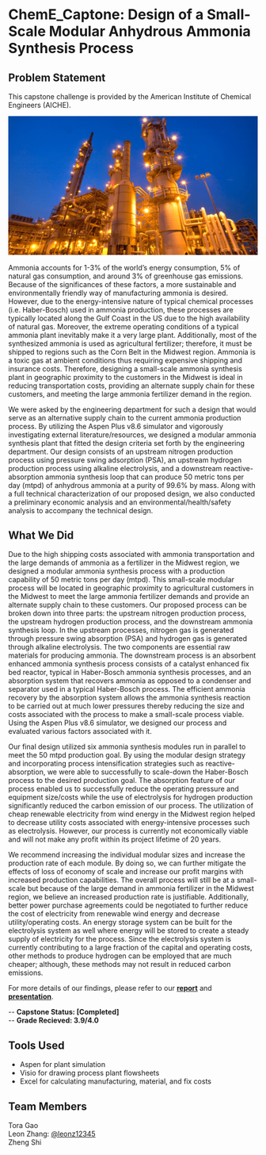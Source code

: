 # ChemE_Captone: Design of a Small-Scale Modular Anhydrous Ammonia Synthesis Process

## Problem Statement

This capstone challenge is provided by the American Institute of Chemical Engineers (AICHE).

![Cover_Pic](https://github.com/leonz12345/ChemE_Captone/blob/main/Cover%20Photo/cheme_capstone_cover.png?raw=true)

Ammonia accounts for 1-3% of the world’s energy consumption, 5% of natural gas
consumption, and around 3% of greenhouse gas emissions. Because of the significances of these
factors, a more sustainable and environmentally friendly way of manufacturing ammonia is desired.
However, due to the energy-intensive nature of typical chemical processes (i.e. Haber-Bosch) used
in ammonia production, these processes are typically located along the Gulf Coast in the US due
to the high availability of natural gas. Moreover, the extreme operating conditions of a typical
ammonia plant inevitably make it a very large plant. Additionally, most of the synthesized
ammonia is used as agricultural fertilizer; therefore, it must be shipped to regions such as the Corn
Belt in the Midwest region. Ammonia is a toxic gas at ambient conditions thus requiring expensive
shipping and insurance costs. Therefore, designing a small-scale ammonia synthesis plant in
geographic proximity to the customers in the Midwest is ideal in reducing transportation costs,
providing an alternate supply chain for these customers, and meeting the large ammonia fertilizer
demand in the region.

We were asked by the engineering department for such a design that would serve as an
alternative supply chain to the current ammonia production process. By utilizing the Aspen Plus
v8.6 simulator and vigorously investigating external literature/resources, we designed a modular
ammonia synthesis plant that fitted the design criteria set forth by the engineering department. Our
design consists of an upstream nitrogen production process using pressure swing adsorption (PSA),
an upstream hydrogen production process using alkaline electrolysis, and a downstream reactive-
absorption ammonia synthesis loop that can produce 50 metric tons per day (mtpd) of anhydrous
ammonia at a purity of 99.6% by mass. Along with a full technical characterization of our proposed
design, we also conducted a preliminary economic analysis and an environmental/health/safety
analysis to accompany the technical design.

## What We Did

Due to the high shipping costs associated with ammonia transportation and the large demands of ammonia as a fertilizer in the Midwest region, we designed a modular ammonia synthesis process with a production capability of 50 metric tons per day (mtpd). This small-scale modular process will be located in geographic proximity to agricultural customers in the Midwest to meet the large ammonia fertilizer demands and provide an alternate supply chain to these customers. Our proposed process can be broken down into three parts: the upstream nitrogen production process, the upstream hydrogen production process, and the downstream ammonia synthesis loop. In the upstream processes, nitrogen gas is generated through pressure swing absorption (PSA) and hydrogen gas is generated through alkaline electrolysis. The two components are essential raw materials for producing ammonia. The downstream process is an absorbent enhanced ammonia synthesis process consists of a catalyst enhanced fix bed reactor, typical in Haber-Bosch ammonia synthesis processes, and an absorption system that recovers ammonia as opposed to a condenser and separator used in a typical Haber-Bosch process. The efficient ammonia recovery by the absorption system allows the ammonia synthesis reaction to be carried out at much lower pressures thereby reducing the size and costs associated with the process to make a small-scale process viable. Using the Aspen Plus v8.6 simulator, we designed our process and evaluated various factors associated with it.

Our final design utilized six ammonia synthesis modules run in parallel to meet the 50 mtpd production goal. By using the modular design strategy and incorporating process intensification strategies such as reactive-absorption, we were able to successfully to scale-down the Haber-Bosch process to the desired production goal. The absorption feature of our process enabled us to successfully reduce the operating pressure and equipment size/costs while the use of electrolysis for hydrogen production significantly reduced the carbon emission of our process. The utilization of cheap renewable electricity from wind energy in the Midwest region helped to decrease utility costs associated with energy-intensive processes such as electrolysis. However, our process is currently not economically viable and will not make any profit within its project lifetime of 20 years.

We recommend increasing the individual modular sizes and increase the production rate of each module. By doing so, we can further mitigate the effects of loss of economy of scale and increase our profit margins with increased production capabilities. The overall process will still be at a small-scale but because of the large demand in ammonia fertilizer in the Midwest region, we believe an increased production rate is justifiable. Additionally, better power purchase agreements could be negotiated to further reduce the cost of electricity from renewable wind energy and decrease utility/operating costs. An energy storage system can be built for the electrolysis system as well where energy will be stored to create a steady supply of electricity for the process. Since the electrolysis system is currently contributing to a large fraction of the capital and operating costs, other methods to produce hydrogen can be employed that are much cheaper; although, these methods may not result in reduced carbon emissions.

For more details of our findings, please refer to our [**report**](https://github.com/leonz12345/ChemE_Captone/blob/main/Final%20Report/Final%20Report.pdf) and [**presentation**](https://github.com/leonz12345/ChemE_Captone/blob/main/Final%20Presentation/Final%20Presentation.pdf).

-- **Capstone Status: [Completed]**  <br />
-- **Grade Recieved: 3.9/4.0**

## Tools Used
- Aspen for plant simulation
- Visio for drawing process plant flowsheets
- Excel for calculating manufacturing, material, and fix costs

## Team Members
Tora Gao   <br />
Leon Zhang: [@leonz12345](https://github.com/leonz12345)   <br />
Zheng Shi   <br />
